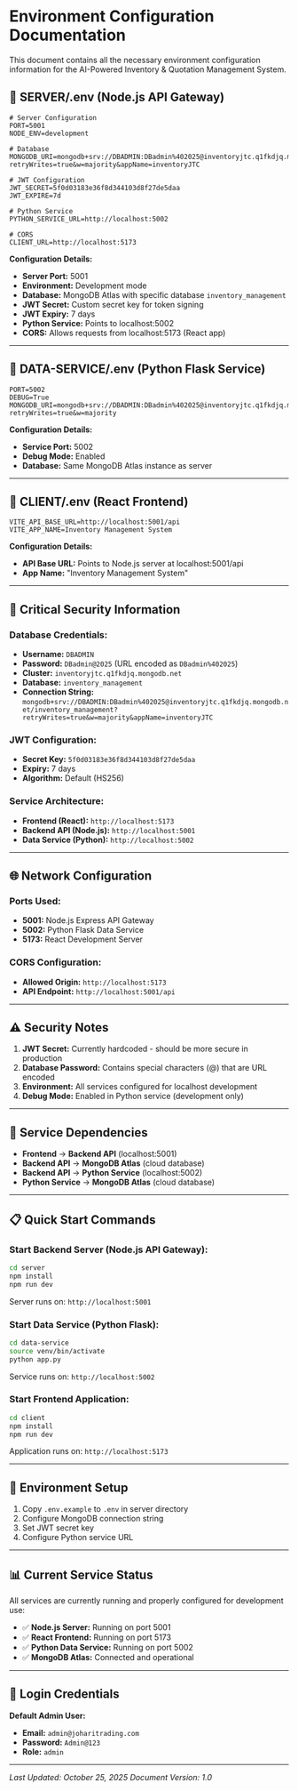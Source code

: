 # Environment Configuration Documentation

This document contains all the necessary environment configuration information for the AI-Powered Inventory & Quotation Management System.

## 📁 **SERVER/.env** (Node.js API Gateway)

```env
# Server Configuration
PORT=5001
NODE_ENV=development

# Database
MONGODB_URI=mongodb+srv://DBADMIN:DBadmin%402025@inventoryjtc.q1fkdjq.mongodb.net/inventory_management?retryWrites=true&w=majority&appName=inventoryJTC

# JWT Configuration
JWT_SECRET=5f0d03183e36f8d344103d8f27de5daa
JWT_EXPIRE=7d

# Python Service
PYTHON_SERVICE_URL=http://localhost:5002

# CORS
CLIENT_URL=http://localhost:5173
```

**Configuration Details:**

- **Server Port:** 5001
- **Environment:** Development mode
- **Database:** MongoDB Atlas with specific database `inventory_management`
- **JWT Secret:** Custom secret key for token signing
- **JWT Expiry:** 7 days
- **Python Service:** Points to localhost:5002
- **CORS:** Allows requests from localhost:5173 (React app)

---

## 📁 **DATA-SERVICE/.env** (Python Flask Service)

```env
PORT=5002
DEBUG=True
MONGODB_URI=mongodb+srv://DBADMIN:DBadmin%402025@inventoryjtc.q1fkdjq.mongodb.net/inventory_management?retryWrites=true&w=majority
```

**Configuration Details:**

- **Service Port:** 5002
- **Debug Mode:** Enabled
- **Database:** Same MongoDB Atlas instance as server

---

## 📁 **CLIENT/.env** (React Frontend)

```env
VITE_API_BASE_URL=http://localhost:5001/api
VITE_APP_NAME=Inventory Management System
```

**Configuration Details:**

- **API Base URL:** Points to Node.js server at localhost:5001/api
- **App Name:** "Inventory Management System"

---

## 🔑 **Critical Security Information**

### **Database Credentials:**

- **Username:** `DBADMIN`
- **Password:** `DBadmin@2025` (URL encoded as `DBadmin%402025`)
- **Cluster:** `inventoryjtc.q1fkdjq.mongodb.net`
- **Database:** `inventory_management`
- **Connection String:** `mongodb+srv://DBADMIN:DBadmin%402025@inventoryjtc.q1fkdjq.mongodb.net/inventory_management?retryWrites=true&w=majority&appName=inventoryJTC`

### **JWT Configuration:**

- **Secret Key:** `5f0d03183e36f8d344103d8f27de5daa`
- **Expiry:** 7 days
- **Algorithm:** Default (HS256)

### **Service Architecture:**

- **Frontend (React):** `http://localhost:5173`
- **Backend API (Node.js):** `http://localhost:5001`
- **Data Service (Python):** `http://localhost:5002`

---

## 🌐 **Network Configuration**

### **Ports Used:**

- **5001:** Node.js Express API Gateway
- **5002:** Python Flask Data Service
- **5173:** React Development Server

### **CORS Configuration:**

- **Allowed Origin:** `http://localhost:5173`
- **API Endpoint:** `http://localhost:5001/api`

---

## ⚠️ **Security Notes**

1. **JWT Secret:** Currently hardcoded - should be more secure in production
2. **Database Password:** Contains special characters (@) that are URL encoded
3. **Environment:** All services configured for localhost development
4. **Debug Mode:** Enabled in Python service (development only)

---

## 🚀 **Service Dependencies**

- **Frontend** → **Backend API** (localhost:5001)
- **Backend API** → **MongoDB Atlas** (cloud database)
- **Backend API** → **Python Service** (localhost:5002)
- **Python Service** → **MongoDB Atlas** (cloud database)

---

## 📋 **Quick Start Commands**

### **Start Backend Server (Node.js API Gateway):**

```bash
cd server
npm install
npm run dev
```

Server runs on: `http://localhost:5001`

### **Start Data Service (Python Flask):**

```bash
cd data-service
source venv/bin/activate
python app.py
```

Service runs on: `http://localhost:5002`

### **Start Frontend Application:**

```bash
cd client
npm install
npm run dev
```

Application runs on: `http://localhost:5173`

---

## 🔧 **Environment Setup**

1. Copy `.env.example` to `.env` in server directory
2. Configure MongoDB connection string
3. Set JWT secret key
4. Configure Python service URL

---

## 📊 **Current Service Status**

All services are currently running and properly configured for development use:

- ✅ **Node.js Server:** Running on port 5001
- ✅ **React Frontend:** Running on port 5173
- ✅ **Python Data Service:** Running on port 5002
- ✅ **MongoDB Atlas:** Connected and operational

---

## 🔐 **Login Credentials**

**Default Admin User:**

- **Email:** `admin@joharitrading.com`
- **Password:** `Admin@123`
- **Role:** `admin`

---

_Last Updated: October 25, 2025_
_Document Version: 1.0_

